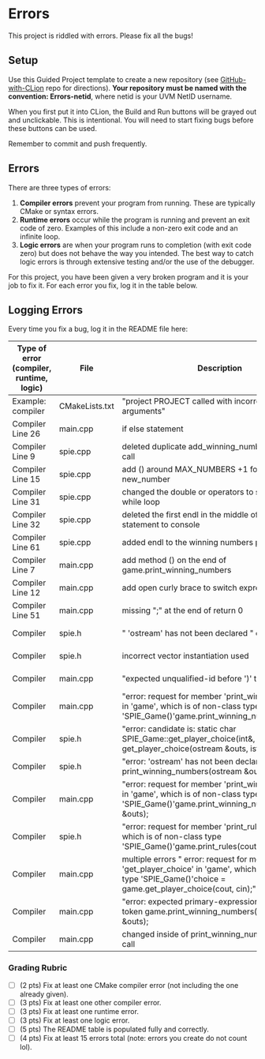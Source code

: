 # Errors
This project is riddled with errors. Please fix all the bugs!

## Setup
Use this Guided Project template to create a new repository (see [GitHub-with-CLion](https://github.com/uvmcs2300f2023/GitHub-with-CLion) repo for directions).
**Your repository must be named with the convention: Errors-netid**, where netid is your UVM NetID username.

When you first put it into CLion, the Build and Run buttons will be grayed out and unclickable. This is intentional. You will need to start fixing bugs before these buttons can be used.

Remember to commit and push frequently.

## Errors
There are three types of errors:
1. **Compiler errors** prevent your program from running. These are typically CMake or syntax errors.
1. **Runtime errors** occur while the program is running and prevent an exit code of zero. Examples of this include a non-zero exit code and an infinite loop.
1. **Logic errors** are when your program runs to completion (with exit code zero) but does not behave the way you intended. The best way to catch logic errors is through extensive testing and/or the use of the debugger.

For this project, you have been given a very broken program and it is your job to fix it. For each error you fix, log it in the table below.

## Logging Errors
Every time you fix a bug, log it in the README file here:

| Type of error (compiler, runtime, logic) | File           | Description                                                                                                                                                     | Fix                                                                  |
|------------------------------------------|----------------|-----------------------------------------------------------------------------------------------------------------------------------------------------------------|----------------------------------------------------------------------|
| Example: compiler                        | CMakeLists.txt | "project PROJECT called with incorrect number of arguments"                                                                                                     | Added the project name to line 2                                     |
| Compiler Line 26                         | main.cpp       | if else statement                                                                                                                                               | changed second if to else if                                         |
| Compiler Line 9                          | spie.cpp       | deleted duplicate add_winning_number(); function call                                                                                                           |                                                                      |
| Compiler Line 15                         | spie.cpp       | add () around MAX_NUMBERS +1 for initializing new_number                                                                                                        |                                                                      |
| Compiler Line 31                         | spie.cpp       | changed the double or operators to single in the while loop                                                                                                     |                                                                      |
| Compiler Line 32                         | spie.cpp       | deleted the first endl in the middle of the print statement to console                                                                                          |                                                                      |
| Compiler Line 61                         | spie.cpp       | added endl to the winning numbers print statement                                                                                                               |                                                                      |
| Compiler Line 7                          | main.cpp       | add method () on the end of game.print_winning_numbers                                                                                                          |                                                                      |
| Compiler Line 12                         | main.cpp       | add open curly brace to switch expression                                                                                                                       |                                                                      |
| Compiler Line 51                         | main.cpp       | missing ";" at the end of return 0                                                                                                                              |                                                                      |
| Compiler                                 | spie.h         | " 'ostream' has not been declared " error message                                                                                                               | added #include <fstream> to be able to use ostream                   |
| Compiler                                 | spie.h         | incorrect vector instantiation used                                                                                                                             | changed vector winning_numbers to std::vector <int> winning_numbers; |
| Compiler                                 | main.cpp       | "expected unqualified-id before ')' token"                                                                                                                      | added game onto function, SPIE_Game game();                          |
| Compiler                                 | main.cpp       | "error: request for member 'print_winning_numbers' in 'game', which is of non-class type 'SPIE_Game()'game.print_winning_numbers();                             | added parameters "ostream &outs"                                     |
| Compiler                                 | spie.h         | "error: candidate is: static char SPIE_Game::get_player_choice(int&, int&)static char get_player_choice(ostream &outs, istream &ins);"                          | added std:: in front of ostream and istream                          |
| Compiler                                 | spie.h         | "error: 'ostream' has not been declared void print_winning_numbers(ostream &outs) const;                                                                        | add std:: to ostream &outs parameter                                 |
| Compiler                                 | main.cpp       | "error: request for member 'print_winning_numbers' in 'game', which is of non-class type 'SPIE_Game()'game.print_winning_numbers(ostream &outs);                | added std:: to "ostream & outs"                                      |
| Compiler                                 | spie.h         | "error: request for member 'print_rules' in 'game', which is of non-class type 'SPIE_Game()'game.print_rules(cout);                                             | added SPIE_Game:: to the front of SPIE_Game() {                      |
| Compiler                                 | main.cpp       | multiple errors " error: request for member 'get_player_choice' in 'game', which is of non-class type 'SPIE_Game()'choice = game.get_player_choice(cout, cin);" | just added the :: onto the end of SPIE_Game                          |
| Compiler                                 | main.cpp       | "error: expected primary-expression before '&' token game.print_winning_numbers(std::ostream &outs);                                                            | deleted std::ostream from game.print_winning_numbers(outs);          |
| Compiler                                 | main.cpp       | changed inside of print_winning_numbers() method call                                                                                                           | game.print_winning_numbers(std::cout);                                                                     |







### Grading Rubric
- [ ] (2 pts) Fix at least one CMake compiler error (not including the one already given).
- [ ] (3 pts) Fix at least one other compiler error.
- [ ] (3 pts) Fix at least one runtime error.
- [ ] (3 pts) Fix at least one logic error.
- [ ] (5 pts) The README table is populated fully and correctly.
- [ ] (4 pts) Fix at least 15 errors total (note: errors you create do not count lol).
